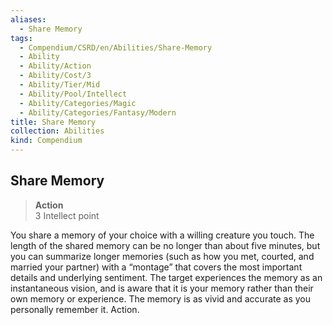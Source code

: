 ```yaml
---
aliases:
  - Share Memory
tags:
  - Compendium/CSRD/en/Abilities/Share-Memory
  - Ability
  - Ability/Action
  - Ability/Cost/3
  - Ability/Tier/Mid
  - Ability/Pool/Intellect
  - Ability/Categories/Magic
  - Ability/Categories/Fantasy/Modern
title: Share Memory
collection: Abilities
kind: Compendium
---
```

## Share Memory
>**Action**  
>3 Intellect point

You share a memory of your choice with a willing creature you touch. The length of the shared memory can be no longer than about five minutes, but you can summarize longer memories (such as how you met, courted, and married your partner) with a “montage” that covers the most important details and underlying sentiment. The target experiences the memory as an instantaneous vision, and is aware that it is your memory rather than their own memory or experience. The memory is as vivid and accurate as you personally remember it. Action. 








